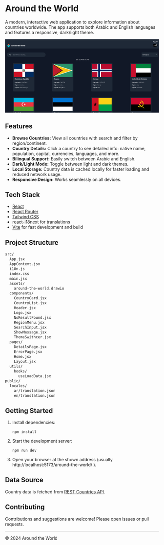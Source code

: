 # Around the World

A modern, interactive web application to explore information about countries worldwide. The app supports both Arabic and English languages and features a responsive, dark/light theme.

![Around the World Screenshot](screenshot/dark-mode.png)

## Features

- **Browse Countries:** View all countries with search and filter by region/continent.
- **Country Details:** Click a country to see detailed info: native name, population, capital, currencies, languages, and more.
- **Bilingual Support:** Easily switch between Arabic and English.
- **Dark/Light Mode:** Toggle between light and dark themes.
- **Local Storage:** Country data is cached locally for faster loading and reduced network usage.
- **Responsive Design:** Works seamlessly on all devices.

## Tech Stack

- [React](https://react.dev/)
- [React Router](https://reactrouter.com/)
- [Tailwind CSS](https://tailwindcss.com/)
- [react-i18next](https://react.i18next.com/) for translations
- [Vite](https://vitejs.dev/) for fast development and build

## Project Structure

```
src/
  App.jsx
  AppContext.jsx
  i18n.js
  index.css
  main.jsx
  assets/
    around-the-world.drawio
  components/
    CountryCard.jsx
    CountryList.jsx
    Header.jsx
    Logo.jsx
    NoResultFound.jsx
    RegionMenu.jsx
    SearchInput.jsx
    ShowMessage.jsx
    ThemeSwithcer.jsx
  pages/
    DetailsPage.jsx
    ErrorPage.jsx
    Home.jsx
    Layout.jsx
  utils/
    hooks/
      useLoadData.jsx
public/
  locales/
    ar/translation.json
    en/translation.json
```

## Getting Started

1. Install dependencies:
   ```
   npm install
   ```
2. Start the development server:
   ```
   npm run dev
   ```
3. Open your browser at the shown address (usually http://localhost:5173/around-the-world/
   ).

## Data Source

Country data is fetched from [REST Countries API](https://restcountries.com/).

## Contributing

Contributions and suggestions are welcome! Please open issues or pull requests.

---

© 2024 Around the World
